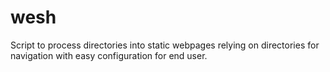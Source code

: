 # wesh
Script to process directories into static webpages relying on directories for navigation with easy configuration for end user.
